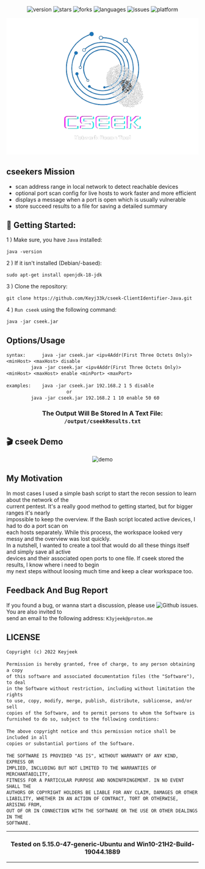 <div align="center">

![version](https://img.shields.io/badge/Version-0.0.5-informational?style=flat&logo=&logoColor=white&color=red) ![stars](https://img.shields.io/github/stars/Keyj33k/NetHunt?style=social) ![forks](https://img.shields.io/github/forks/Keyj33k/NetHunt?label=Forks&logo=&logoColor=white&color=blue) ![languages](https://img.shields.io/github/languages/count/Keyj33k/NetHunt?style=social&logo=&logoColor=white&color=blue) ![issues](https://img.shields.io/github/last-commit/Keyj33k/NetHunt?style=flat&logo=&logoColor=white&color=blue) ![platform](https://img.shields.io/badge/Platform-Linux/Windows-informational?style=flat&logo=&logoColor=white&color=green) 

<a href="https://github.com/Keyj33k/cseek-ClientIdentifier/archive/refs/heads/main.zip"><img src="https://github.com/Keyj33k/cseek-ClientIdentifier-Java/blob/main/img/cseek_banner.svg" alt="banner"/></a>
  
</div>

## cseekers Mission
- scan address range in local network to detect reachable devices<br>
- optional port scan config for live hosts to work faster and more efficient<br>
- displays a message when a port is open which is usually vulnerable<br>
- store succeed results to a file for saving a detailed summary<br>

## :rocket: Getting Started: 

1 ) Make sure, you have `Java` installed:
```
java -version
```
2 ) If it isn't installed (Debian/-based):
```
sudo apt-get install openjdk-18-jdk
```
3 ) Clone the repository:
```
git clone https://github.com/Keyj33k/cseek-ClientIdentifier-Java.git
```
4 ) `Run cseek` using the following command:
```
java -jar cseek.jar
```

## Options/Usage
```
syntax: 	 java -jar cseek.jar <ipv4Addr(First Three Octets Only)> <minHost> <maxHost> disable
		 java -jar cseek.jar <ipv4Addr(First Three Octets Only)> <minHost> <maxHost> enable <minPort> <maxPort>

examples:	 java -jar cseek.jar 192.168.2 1 5 disable
				      or
		 java -jar cseek.jar 192.168.2 1 10 enable 50 60
```

<div align="center">
  
### The Output Will Be Stored In A Text File: `/output/cseekResults.txt`

</div>

## 🎬 cseek Demo
<div align="center">
  
![demo](https://github.com/Keyj33k/cseek-ClientIdentifier/blob/main/img/cseekDemo.gif?raw=true)
  
</div>

## My Motivation
In most cases I used a simple bash script to start the recon session to learn about the network of the <br> 
current pentest. It's a really good method to getting started, but for bigger ranges it's nearly <br> 
impossible to keep the overview. If the Bash script located active devices, I had to do a port scan on <br> 
each hosts separately. While this process, the workspace looked very messy and the overview was lost quickly. <br> 
In a nutshell, I wanted to create a tool that would do all these things itself and simply save all active <br> 
devices and their associated open ports to one file. If cseek stored the results, I know where i need to begin <br>
my next steps without loosing much time and keep a clear workspace too. 

## Feedback And Bug Report

If you found a bug, or wanna start a discussion, please use ![Github issues](https://github.com/Keyj33k/cseek-ClientIdentifier/issues). You are also invited to <br>
send an email to the following address: `K3yjeek@proton.me`

## LICENSE
```
Copyright (c) 2022 Keyjeek

Permission is hereby granted, free of charge, to any person obtaining a copy
of this software and associated documentation files (the "Software"), to deal
in the Software without restriction, including without limitation the rights
to use, copy, modify, merge, publish, distribute, sublicense, and/or sell
copies of the Software, and to permit persons to whom the Software is
furnished to do so, subject to the following conditions:

The above copyright notice and this permission notice shall be included in all
copies or substantial portions of the Software.

THE SOFTWARE IS PROVIDED "AS IS", WITHOUT WARRANTY OF ANY KIND, EXPRESS OR
IMPLIED, INCLUDING BUT NOT LIMITED TO THE WARRANTIES OF MERCHANTABILITY,
FITNESS FOR A PARTICULAR PURPOSE AND NONINFRINGEMENT. IN NO EVENT SHALL THE
AUTHORS OR COPYRIGHT HOLDERS BE LIABLE FOR ANY CLAIM, DAMAGES OR OTHER
LIABILITY, WHETHER IN AN ACTION OF CONTRACT, TORT OR OTHERWISE, ARISING FROM,
OUT OF OR IN CONNECTION WITH THE SOFTWARE OR THE USE OR OTHER DEALINGS IN THE
SOFTWARE.
```

---

<div align="center">

### Tested on 5.15.0-47-generic-Ubuntu and Win10-21H2-Build-19044.1889

</div>

---




